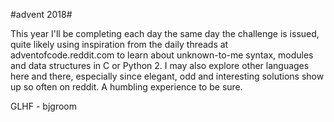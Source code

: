 #advent 2018#

This year I'll be completing each day the same day the challenge is issued, quite likely using inspiration from the daily threads at adventofcode.reddit.com to learn about unknown-to-me syntax, modules and data structures in C or Python 2. I may also explore other languages here and there, especially since elegant, odd and interesting solutions show up so often on reddit. A humbling experience to be sure. 

GLHF - bjgroom
